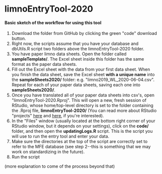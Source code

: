 # limnoEntryTool-2020

#### Basic sketch of the workflow for using this tool
1. Download the folder from GitHub by clicking the green "code" download button.
2. Right now, the scripts assume that you have your database and dbUtils.R script two folders above the limnoEntryTool-2020 folder.
3. You have paper limno data sheets. Open the folder called **sampleTemplate/**. The Excel sheet inside this folder has the same format as the paper data sheets. 
4. Fill out the Excel sheet with the data from your first data sheet. When you finish the data sheet, save the Excel sheet **with a unique name** into the **sampleSheets2020/** folder: e.g. "limno2019_WL_2020-06-04.csv". Repeat for each of your paper data sheets, saving each one into **sampleSheets2020/**. 
5. Once you have translated all of your paper data sheets into csv's, open "limnoEntryTool-2020.Rproj". This will open a new, fresh session of RStudio, whose home/top-level directory is set to the folder containing the .Rproj file, **limnoEntryTool-2020/** (You can read more about RStudio "projects" [here](https://r4ds.had.co.nz/workflow-projects.html) and [here](https://www.tidyverse.org/blog/2017/12/workflow-vs-script/), if you're interested).
6. In the "Files" window (usually located at the bottom right corner of your RStudio window, but it depends on your settings), click on the **code/** folder, and then open the **updatingLogs.R** script. This is the script you will use to run the entry tool and enter your data.
7. Make sure the directories at the top of the script are correctly set to refer to the MFE database (see step 2--this is something that we may work on standardizing in the future). 
8. Run the script

(more explanation to come of the process beyond that)
